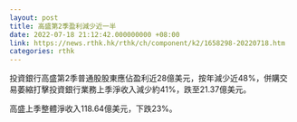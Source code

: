 ```yaml
---
layout: post
title: 高盛第2季盈利減少近一半
date: 2022-07-18 21:12:42.000000000 +08:00
link: https://news.rthk.hk/rthk/ch/component/k2/1658298-20220718.htm
categories: rthk
---
```


投資銀行高盛第2季普通股股東應佔盈利近28億美元，按年減少近48%，併購交易萎縮打擊投資銀行業務上季淨收入減少約41%，跌至21.37億美元。

高盛上季整體淨收入118.64億美元，下跌23%。
